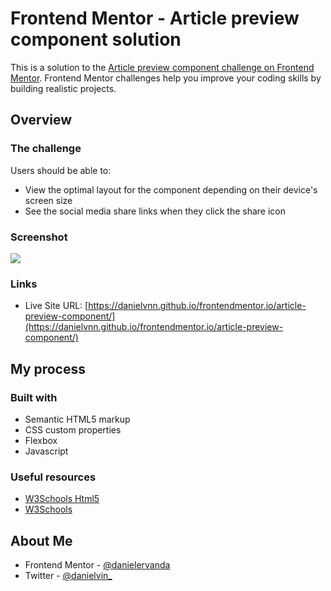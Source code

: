 # Frontend Mentor - Article preview component solution

This is a solution to the [Article preview component challenge on Frontend Mentor](https://www.frontendmentor.io/challenges/article-preview-component-dYBN_pYFT). Frontend Mentor challenges help you improve your coding skills by building realistic projects.

## Overview

### The challenge

Users should be able to:

-   View the optimal layout for the component depending on their device's screen size
-   See the social media share links when they click the share icon

### Screenshot

![](./design/desktop-design.jpg)

### Links

-   Live Site URL: [https://danielvnn.github.io/frontendmentor.io/article-preview-component/](https://danielvnn.github.io/frontendmentor.io/article-preview-component/)

## My process

### Built with

-   Semantic HTML5 markup
-   CSS custom properties
-   Flexbox
-   Javascript

### Useful resources

-   [W3Schools Html5](https://www.w3schools.com/html/)
-   [W3Schools](https://www.w3schools.com/css/)

## About Me

-   Frontend Mentor - [@danielervanda](https://www.frontendmentor.io/profile/danielervanda)
-   Twitter - [@danielvin\_](https://www.twitter.com/danielvin_)

